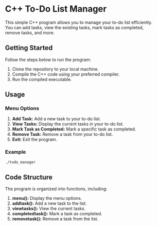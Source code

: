 # C++ To-Do List Manager

This simple C++ program allows you to manage your to-do list efficiently. You can add tasks, view the existing tasks, mark tasks as completed, remove tasks, and more.

## Getting Started

Follow the steps below to run the program:

1. Clone the repository to your local machine.
2. Compile the C++ code using your preferred compiler.
3. Run the compiled executable.

## Usage

### Menu Options

1. **Add Task:** Add a new task to your to-do list.
2. **View Tasks:** Display the current tasks in your to-do list.
3. **Mark Task as Completed:** Mark a specific task as completed.
4. **Remove Task:** Remove a task from your to-do list.
5. **Exit:** Exit the program.

### Example

```bash
./todo_manager
```
## Code Structure
The program is organized into functions, including:

1. **menu():** Display the menu options.
2. **addtask():** Add a new task to the list.
3. **viewtasks():** View the current tasks.
4. **completedtask():** Mark a task as completed.
5. **removetask():** Remove a task from the list.
